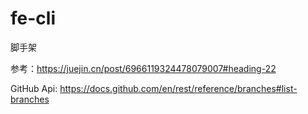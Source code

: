 # fe-cli
脚手架


参考：https://juejin.cn/post/6966119324478079007#heading-22

GitHub Api: https://docs.github.com/en/rest/reference/branches#list-branches